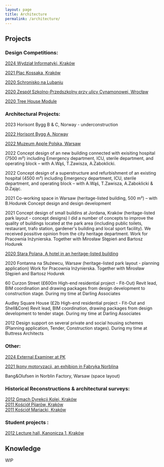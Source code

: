 ```yaml
---
layout: page
title: Architecture
permalink: /architecture/
---
```


## Projects 

### Design Competitions:

[2024 Wydział Informatyki, Kraków](https://w7k.pl/Konkurs_PK/)  

[2021 Plac Kossaka, Kraków](https://w7k.pl/Plac-Kossaka-w-Krakowie/)  

[2020 Schronisko na Lubaniu](https://w7k.pl/Schronisko-Na-Lubaniu/)  

[2020 Zespół Szkolno-Przedszkolny przy ulicy Cynamonowej, Wrocław](https://w7k.pl/Szkola-Cynamonowa/)

[2020 Tree House Module](https://w7k.pl/Tree-House/)

### Architectural Projects:  

2023 Horisont Bygg B & C, Norway - underconstruction

[2022 Horisont Bygg A, Norway](https://w7k.pl/HorisontByggA/)

[2022 Muzeum Apple Polska, Warsaw](https://w7k.pl/Muzeum-Apple/)
  
2022 Concept design of an new building connected with exisiting hospital (7500 m²) including Emergency department, ICU,
sterile department, and operating block – with A.Wąś, T.Zawisza, A.Zaboklicki. 
  
2022 Concept design of a superstructure and refurbishment of an existing hospital (4500 m²) including Emergency department, ICU,
sterile department, and operating block – with A.Wąś, T.Zawisza, A.Zaboklicki & D.Zając. 

2021 Co-working space in Warsaw (heritage-listed building, 500 m²) – with B.Hodurek
Concept design and design development

2021 Concept design of small buildins at Jordana, Kraków (heritage-listed park layout - concept designs) I did a number of concepts to improve the quality of buildings located at the park area (including public toilets, restaurant, trafo station, gardener's building and local sport facility). We received possitive opinion from the city heritage department.  Work for Pracownia Inżynierska. Together with Mirosław Stępień and Bartosz Hodurek

[2020 Stara Polana, A hotel in an heritage-listed building](https://w7k.pl/Stara-Polana/)

2020 Fontanna na Służewcu, Warsaw (heritage-listed park layout - planning application) Work for Pracownia Inżynierska. Together with Mirosław Stępień and Bartosz Hodurek

60 Curzon Street (£600m High-end residential project - Fit-Out) 
Revit lead, BIM coordination and drawing packages from design development to construction stage. During my time at Darling Associates

Audley Square House (£2b High-end residential project - Fit-Out and Shell&Core)
Revit lead, BIM coordination, drawing packages from design development to tender stage. During my time at Darling Associates

2012 Design support on several private and social housing schemes (Planning application, Tender, Construction
stages). During my time at Buttress Architects

### Other:

[2024 External Examiner at PK](https://w7k.pl/PKHelp2024/)  

[2021 Ikony motoryzacji, an exhibion in Fabryka Norblina](https://w7k.pl/Ikony-Motoryzacji/)  

Bang&Olufsen in Norblin Factory, Warsaw (space layout)

### Historical Reconstructions & architectural surveys:

[2012 Gmach Dyrekcji Kolei, Kraków](https://w7k.pl/GmachDyrekcjiKolei/)    
[2011 Kościół Pijarów, Kraków](https://w7k.pl/Pijarzy/)  
[2011 Kościół Mariacki, Kraków](https://w7k.pl/Mariacki/)   

### Student projects :

[2012 Lecture hall, Kanonicza 1, Kraków](https://w7k.pl/Kanonicza-1/)  

## Knowledge 

WIP